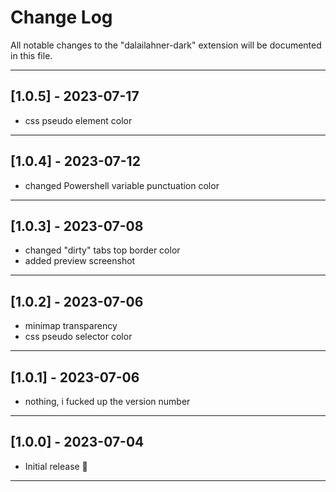 # Change Log

All notable changes to the "dalailahner-dark" extension will be documented in this file.

---

## [1.0.5] - 2023-07-17

- css pseudo element color

---

## [1.0.4] - 2023-07-12

- changed Powershell variable punctuation color

---

## [1.0.3] - 2023-07-08

- changed "dirty" tabs top border color
- added preview screenshot

---

## [1.0.2] - 2023-07-06

- minimap transparency
- css pseudo selector color

---

## [1.0.1] - 2023-07-06

- nothing, i fucked up the version number

---

## [1.0.0] - 2023-07-04

- Initial release 🎉

---
